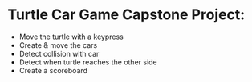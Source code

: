 # Turtle Car Game Capstone Project:

* Move the turtle with a keypress
* Create & move the cars
* Detect collision with car
* Detect when turtle reaches the other side
* Create a scoreboard